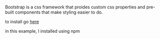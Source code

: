Bootstrap is a css framework that proides custom css properties and pre-built components that make styling easier to do.

to install go [here](https://getbootstrap.com/)

in this example, I installed using npm